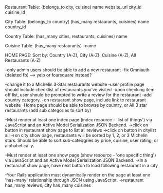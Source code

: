 Restaurant Table:
(belongs_to city, cuisine)
name
website_url
city_id
cuisine_id

City Table:
(belongs_to country)
(has_many restaurants, cuisines)
name
country_id

Country Table:
(has_many cities, restaurants, cuisines)
name

Cuisine Table:
(has_many restaurants)
-name

HOME PAGE:
Sort by: Country (A-Z), City (A-Z), Cuisine (A-Z), All Restaurants (A-Z)

-only admin users should be able to add a new restaurant
-fix Omniauth (deleted fb)
  --> yelp or foursquare instead?

-change it to a Michelin 3-Star restaurants website
-user profile page should include checklist of restaurants you've visited
-upon checking item off list, user should be prompted to write a review for the restaurant
-add country category.
-on restuarant show page, include link to restaurant website
-Home page should be able to browse by country, or All 3 star restaurants (add sub categories to sort by)


-Must render at least one index page (index resource - 'list of things') via JavaScript and an Active Model Serialization JSON Backend.
  ->click on button in restaurant show page to list all reviews
  ->click on button in citylist all
  ->on city show page, restaurants will be sorted by 1, 2, or 3 Michelin stars. Should be able to sort sub-cateogries by price, cuisine, user rating, or alphabetically.

-Must render at least one show page (show resource - 'one specific thing') via JavaScript and an Active Model Serialization JSON Backend.
  ->In a restuarant show page, have next button to load following restaurant in a city

-Your Rails application must dynamically render on the page at least one 'has-many' relationship through JSON using JavaScript.
  ->restaurant has_many reviews, city has_many cuisines

